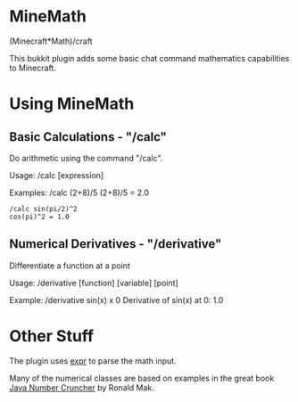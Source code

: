 MineMath
========

(Minecraft*Math)/craft

This bukkit plugin adds some basic chat command mathematics capabilities
to Minecraft.

Using MineMath
==============
Basic Calculations - "/calc"
---------------------------
Do arithmetic using the command "/calc".

Usage:
/calc [expression]

Examples:
	/calc (2+8)/5
	(2+8)/5 = 2.0

	/calc sin(pi/2)^2
	cos(pi)^2 = 1.0

Numerical Derivatives - "/derivative"
-------------------------------------
Differentiate a function at a point

Usage:
/derivative [function] [variable] [point]

Example:
	/derivative sin(x) x 0
	Derivative of sin(x) at 0:
	1.0


Other Stuff
===========

The plugin uses [expr](https://github.com/darius/expr) to parse the
math input.

Many of the numerical classes are based on examples in the great book
[Java Number Cruncher](http://www.apropos-logic.com/nc/) by Ronald Mak.
